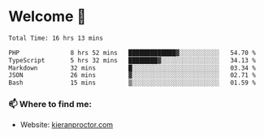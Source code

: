 # Welcome 🦘

<!--START_SECTION:waka-->

```txt
Total Time: 16 hrs 13 mins

PHP              8 hrs 52 mins   █████████████▓░░░░░░░░░░░   54.70 %
TypeScript       5 hrs 32 mins   ████████▓░░░░░░░░░░░░░░░░   34.13 %
Markdown         32 mins         █░░░░░░░░░░░░░░░░░░░░░░░░   03.34 %
JSON             26 mins         ▓░░░░░░░░░░░░░░░░░░░░░░░░   02.71 %
Bash             15 mins         ▒░░░░░░░░░░░░░░░░░░░░░░░░   01.59 %
```

<!--END_SECTION:waka-->

### 📫 Where to find me:

-   Website: [kieranproctor.com](https://kieranproctor.com/)
